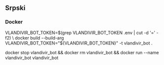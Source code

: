 ## Srpski

### Docker
VLANDIVIR_BOT_TOKEN=$(grep VLANDIVIR_BOT_TOKEN .env | cut -d '=' -f2) \
docker build --build-arg VLANDIVIR_BOT_TOKEN="${VLANDIVIR_BOT_TOKEN}" -t vlandivir_bot .

docker stop vlandivir_bot && docker rm vlandivir_bot && docker run --name vlandivir_bot vlandivir_bot
